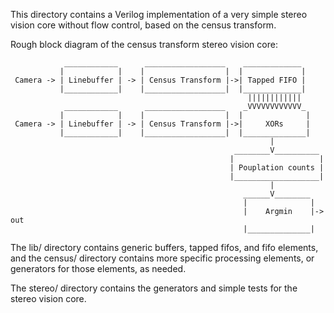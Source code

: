 This directory contains a Verilog implementation of a very simple stereo vision
core without flow control, based on the census transform.

Rough block diagram of the census transform stereo vision core:
```        
            ____________      __________________    _____________
           |            |    |                  |  |             |
 Camera -> | Linebuffer | -> | Census Transform |->| Tapped FIFO |
           |____________|    |__________________|  |_____________|
                                                     ||||||||||||
            ____________      __________________    _VVVVVVVVVVVV_
           |            |    |                  |  |              |
 Camera -> | Linebuffer | -> | Census Transform |->|     XORs     |
           |____________|    |__________________|  |______________|
                                                          |
                                                  ________V__________ 
                                                 |                   |
                                                 | Pouplation counts |
                                                 |___________________| 
                                                          |
                                                    ______V________
                                                    |              | 
                                                    |    Argmin    |-> out
                                                    |______________|
```

The lib/ directory contains generic buffers, tapped fifos, and fifo elements, and
the census/ directory contains more specific processing elements, or generators
for those elements, as needed.

The stereo/ directory contains the generators and simple tests for the stereo
vision core.
